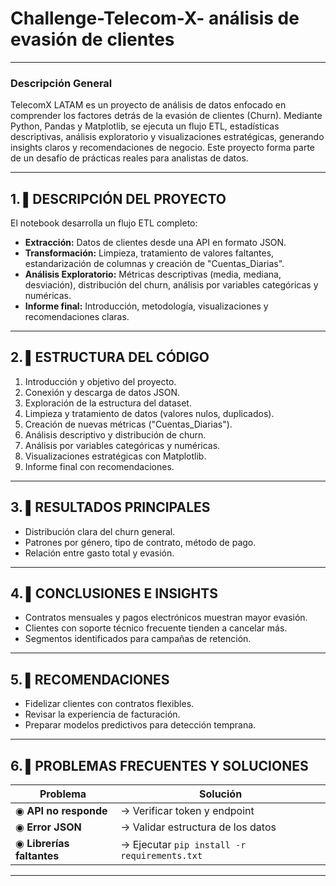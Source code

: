 # Challenge-Telecom-X- análisis de evasión de clientes

---

### Descripción General 

TelecomX LATAM es un proyecto de análisis de datos enfocado en comprender los factores detrás de la evasión de clientes (Churn). Mediante Python, Pandas y Matplotlib, se ejecuta un flujo ETL, estadísticas descriptivas, análisis exploratorio y visualizaciones estratégicas, generando insights claros y recomendaciones de negocio. Este proyecto forma parte de un desafío de prácticas reales para analistas de datos.

---

## 1. ▌DESCRIPCIÓN DEL PROYECTO

El notebook desarrolla un flujo ETL completo:

- **Extracción:** Datos de clientes desde una API en formato JSON.
- **Transformación:** Limpieza, tratamiento de valores faltantes, estandarización de columnas y creación de "Cuentas\_Diarias".
- **Análisis Exploratorio:** Métricas descriptivas (media, mediana, desviación), distribución del churn, análisis por variables categóricas y numéricas.
- **Informe final:** Introducción, metodología, visualizaciones y recomendaciones claras.

---

## 2. ▌ESTRUCTURA DEL CÓDIGO

1. Introducción y objetivo del proyecto.
2. Conexión y descarga de datos JSON.
3. Exploración de la estructura del dataset.
4. Limpieza y tratamiento de datos (valores nulos, duplicados).
5. Creación de nuevas métricas ("Cuentas\_Diarias").
6. Análisis descriptivo y distribución de churn.
7. Análisis por variables categóricas y numéricas.
8. Visualizaciones estratégicas con Matplotlib.
9. Informe final con recomendaciones.

---

## 3. ▌RESULTADOS PRINCIPALES

* Distribución clara del churn general.
* Patrones por género, tipo de contrato, método de pago.
* Relación entre gasto total y evasión.

---

## 4. ▌CONCLUSIONES E INSIGHTS

* Contratos mensuales y pagos electrónicos muestran mayor evasión.
* Clientes con soporte técnico frecuente tienden a cancelar más.
* Segmentos identificados para campañas de retención.

---

## 5. ▌RECOMENDACIONES

* Fidelizar clientes con contratos flexibles.
* Revisar la experiencia de facturación.
* Preparar modelos predictivos para detección temprana.

---

## 6. ▌PROBLEMAS FRECUENTES Y SOLUCIONES

| Problema                  | Solución                                   |
| ------------------------- | -------------------------------------------- |
| ◉ **API no responde**     | → Verificar token y endpoint                 |
| ◉ **Error JSON**          | → Validar estructura de los datos            |
| ◉ **Librerías faltantes** | → Ejecutar `pip install -r requirements.txt` |

---

